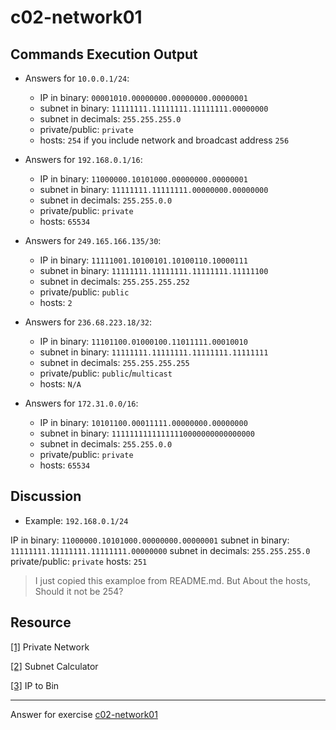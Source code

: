 # c02-network01

## Commands Execution Output

- Answers for `10.0.0.1/24`:

  - IP in binary: `00001010.00000000.00000000.00000001`
  - subnet in binary: `11111111.11111111.11111111.00000000`
  - subnet in decimals: `255.255.255.0`
  - private/public: `private`
  - hosts: `254` if you include network and broadcast address `256`

- Answers for `192.168.0.1/16`:

  - IP in binary: `11000000.10101000.00000000.00000001`
  - subnet in binary: `11111111.11111111.00000000.00000000`
  - subnet in decimals: `255.255.0.0`
  - private/public: `private`
  - hosts: `65534`

- Answers for `249.165.166.135/30`:

  - IP in binary: `11111001.10100101.10100110.10000111`
  - subnet in binary: `11111111.11111111.11111111.11111100`
  - subnet in decimals: `255.255.255.252`
  - private/public: `public`
  - hosts: `2`

- Answers for `236.68.223.18/32`:

  - IP in binary: `11101100.01000100.11011111.00010010`
  - subnet in binary: `11111111.11111111.11111111.11111111`
  - subnet in decimals: `255.255.255.255`
  - private/public: `public`/`multicast`
  - hosts: `N/A`

- Answers for `172.31.0.0/16`:

  - IP in binary: `10101100.00011111.00000000.00000000`
  - subnet in binary: `11111111111111110000000000000000`
  - subnet in decimals: `255.255.0.0`
  - private/public: `private`
  - hosts: `65534`

## Discussion

- Example: `192.168.0.1/24`

IP in binary: `11000000.10101000.00000000.00000001`
subnet in binary: `11111111.11111111.11111111.00000000`
subnet in decimals: `255.255.255.0`
private/public: `private`
hosts: `251`

> I just copied this examploe from README.md. But About the hosts, Should it not be 254?

## Resource

[[1]](https://en.m.wikipedia.org/wiki/Private_network#Dedicated_space_for_carrier-grade_NAT_deployment) Private Network

[[2]](https://www.iplocation.net/subnet-calculator) Subnet Calculator

[[3]](https://www.browserling.com/tools/ip-to-bin) IP to Bin

---

Answer for exercise [c02-network01](https://github.com/devopsacademyau/academy/blob/893381c6f0b69434d9e8597d3d4b1c17f9bc1371/classes/02class/exercises/c02-network01/README.md)

